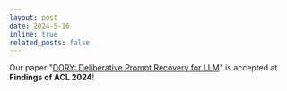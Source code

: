 ```yaml
---
layout: post
date: 2024-5-16
inline: true
related_posts: false
---
```


Our paper "[DORY: Deliberative Prompt Recovery for LLM](https://arxiv.org/pdf/2405.20657)" is accepted at **Findings of ACL 2024**!